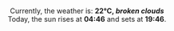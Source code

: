 <p  align="center"><br/>Currently, the weather is: <b> 22°C, <i>broken clouds</i></b></br>Today, the sun rises at <b>04:46</b> and sets at <b>19:46</b>.</p>